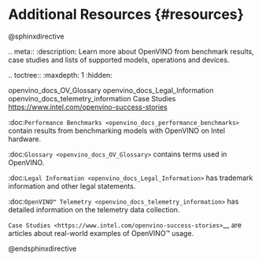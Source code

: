# Additional Resources {#resources}


@sphinxdirective

.. meta::
   :description: Learn more about OpenVINO from benchmark results, case studies 
                 and lists of supported models, operations and devices.

.. toctree::
   :maxdepth: 1
   :hidden:

   openvino_docs_OV_Glossary
   openvino_docs_Legal_Information
   openvino_docs_telemetry_information
   Case Studies <https://www.intel.com/openvino-success-stories>


:doc:`Performance Benchmarks <openvino_docs_performance_benchmarks>` contain results from benchmarking models with OpenVINO on Intel hardware.

:doc:`Glossary <openvino_docs_OV_Glossary>` contains terms used in OpenVINO.

:doc:`Legal Information <openvino_docs_Legal_Information>` has trademark information and other legal statements.

:doc:`OpenVINO™ Telemetry <openvino_docs_telemetry_information>` has detailed information on the telemetry data collection. 

`Case Studies <https://www.intel.com/openvino-success-stories>`__ are articles about real-world examples of OpenVINO™ usage.


@endsphinxdirective


